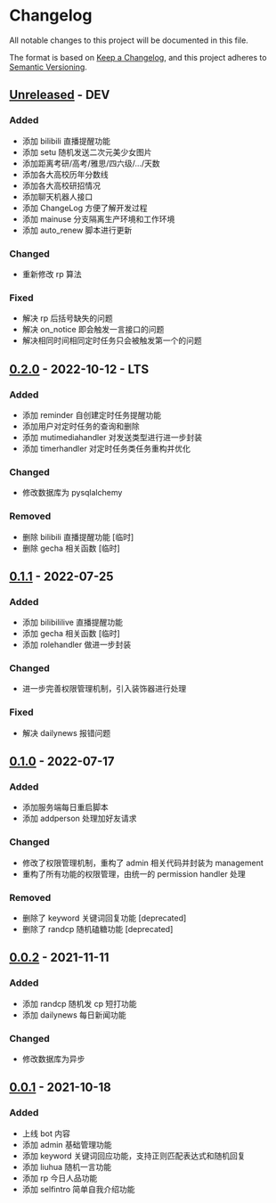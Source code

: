 # Changelog

All notable changes to this project will be documented in this file.

The format is based on [Keep a Changelog](https://keepachangelog.com/en/1.0.0/),
and this project adheres to [Semantic Versioning](https://semver.org/spec/v2.0.0.html).

## [Unreleased] - DEV

### Added

- 添加 bilibili 直播提醒功能
- 添加 setu 随机发送二次元美少女图片
- 添加距离考研/高考/雅思/四六级/.../天数
- 添加各大高校历年分数线
- 添加各大高校研招情况
- 添加聊天机器人接口
- 添加 ChangeLog 方便了解开发过程
- 添加 mainuse 分支隔离生产环境和工作环境
- 添加 auto_renew 脚本进行更新

### Changed

- 重新修改 rp 算法

### Fixed

- 解决 rp 后括号缺失的问题
- 解决 on_notice 即会触发一言接口的问题
- 解决相同时间相同定时任务只会被触发第一个的问题

## [0.2.0] - 2022-10-12 - LTS

### Added

- 添加 reminder 自创建定时任务提醒功能
- 添加用户对定时任务的查询和删除
- 添加 mutimediahandler 对发送类型进行进一步封装
- 添加 timerhandler 对定时任务类任务重构并优化

### Changed

- 修改数据库为 pysqlalchemy

### Removed

- 删除 bilibili 直播提醒功能 [临时]
- 删除 gecha 相关函数 [临时]

## [0.1.1] - 2022-07-25

### Added

- 添加 bilibililive 直播提醒功能
- 添加 gecha 相关函数 [临时]
- 添加 rolehandler 做进一步封装

### Changed

- 进一步完善权限管理机制，引入装饰器进行处理

### Fixed

- 解决 dailynews 报错问题

## [0.1.0] - 2022-07-17

### Added

- 添加服务端每日重启脚本
- 添加 addperson 处理加好友请求

### Changed

- 修改了权限管理机制，重构了 admin 相关代码并封装为 management
- 重构了所有功能的权限管理，由统一的 permission handler 处理

### Removed

- 删除了 keyword 关键词回复功能 [deprecated]
- 删除了 randcp 随机磕糖功能 [deprecated]

## [0.0.2] - 2021-11-11

### Added

- 添加 randcp 随机发 cp 短打功能
- 添加 dailynews 每日新闻功能

### Changed

- 修改数据库为异步

## [0.0.1] - 2021-10-18

### Added

- 上线 bot 内容
- 添加 admin 基础管理功能
- 添加 keyword 关键词回应功能，支持正则匹配表达式和随机回复
- 添加 liuhua 随机一言功能
- 添加 rp 今日人品功能
- 添加 selfintro 简单自我介绍功能

[unreleased]: https://github.com/youremailaddress/qqbot-rikako/compare/v0.2.0...HEAD
[0.2.0]: https://github.com/youremailaddress/qqbot-rikako/compare/v0.1.1...v0.2.0
[0.1.1]: https://github.com/youremailaddress/qqbot-rikako/compare/v0.1.0...v0.1.1
[0.1.0]: https://github.com/youremailaddress/qqbot-rikako/compare/v0.0.2...v0.1.0
[0.0.2]: https://github.com/youremailaddress/qqbot-rikako/compare/v0.0.1...v0.0.2
[0.0.1]: https://github.com/youremailaddress/qqbot-rikako/releases/tag/v0.0.1
